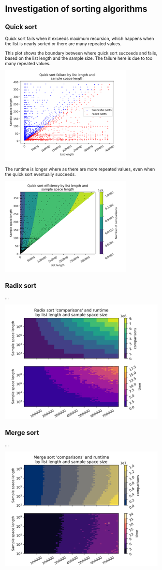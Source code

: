 # Investigation of sorting algorithms

## Quick sort

Quick sort fails when it exceeds maximum recursion, which happens when the list is nearly sorted or there are many repeated values. 

This plot shows the boundary between where quick sort succeeds and fails, based on the list length and the sample size. The failure here is due to too many repeated values. 

<img src="./images/qsort_failure_boundary.png" alt="drawing" width="400"/>

The runtime is longer where as there are more repeated values, even when the quick sort eventually succeeds. 

<img src="./images/qsort_efficiency_near_failure.png" alt="drawing" width="400"/>

## Radix sort

...

<img src="./images/radix_efficiency.png" alt="drawing" width="600"/>

## Merge sort

...

<img src="./images/merge_efficiency.png" alt="drawing" width="600"/>
